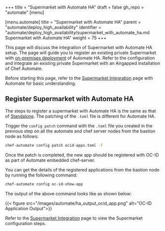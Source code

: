 +++
title = "Supermarket with Automate HA"
draft = false
gh_repo = "automate"
[menu]

  [menu.automate]
    title = "Supermarket with Automate HA"
    parent = "automate/deploy_high_availability"
    identifier = "automate/deploy_high_availability/supermarket_with_automate_ha.md Supermarket with Automate HA"
    weight = 75
+++

This page will discuss the integration of Supermarket with Automate HA setup. The page will guide you to register an existing private Supermarket with [on-premises deployment](/automate/ha_onprim_deployment_procedure/) of Automate HA. Refer to the configuration and integrate an existing private Supermarket with an Airgapped installation of Chef Automate.

Before starting this page, refer to the [Supermarket Integration](/automate/supermarket_integration_with_automate/) page with Automate for basic understanding.

## Register Supermarket with Automate HA

The steps to register a supermarket with Automate HA is the same as that of [Standalone](/automate/supermarket_integration_with_automate/#register-supermarket-with-automate-embedded-chef-identity). The patching of the `.toml` file is different for Automate HA.

Trigger the `config patch` command with the `.toml` file you created in the previous step on all the automate and chef server nodes from the bastion node as follows:

```bash
chef-automate config patch ocid-apps.toml -f
```

Once the patch is completed, the new app should be registered with OC-ID as part of Automate embedded chef-server.

You can get the details of the registered applications from the bastion node by running the following command:

```bash
chef-automate config oc-id-show-app
```

The output of the above command looks like as shown below:

{{< figure src="/images/automate/ha_output_ocid_app.png" alt="OC-ID Application Output">}}

Refer to the [Supermarket Integration](/automate/supermarket_integration_with_automate/#supermarket-configuration) page to view the Supermarket configuration steps.
